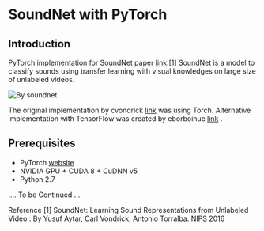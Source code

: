 # SoundNet with PyTorch

## Introduction
PyTorch implementation for SoundNet [paper link](http://web.mit.edu/vondrick/soundnet.pdf).[1]
SoundNet is a model to classify sounds using transfer learning with visual knowledges on large size of unlabeled videos.

![By soundnet](https://camo.githubusercontent.com/0b88af5c13ba987a17dcf90cd58816cf8ef04554/687474703a2f2f70726f6a656374732e637361696c2e6d69742e6564752f736f756e646e65742f736f756e646e65742e6a7067)

The original implementation by cvondrick [link](https://github.com/cvondrick/soundnet) was using Torch. Alternative implementation with TensorFlow was created by eborboihuc [link](https://github.com/eborboihuc/SoundNet-tensorflow) .


## Prerequisites
- PyTorch [website](http://pytorch.org/) 
- NVIDIA GPU + CUDA 8 + CuDNN v5
- Python 2.7 

.... To be Continued ....

Reference 
[1] SoundNet: Learning Sound Representations from Unlabeled Video : By Yusuf Aytar, Carl Vondrick, Antonio Torralba. NIPS 2016
